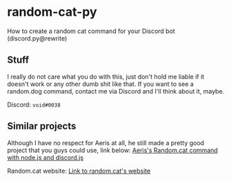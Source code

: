 # random-cat-py
How to create a random cat command for your Discord bot (discord.py@rewrite)

## Stuff
I really do not care what you do with this, just don't hold me liable if it doesn't work or any other dumb shit like that.
If you want to see a random.dog command, contact me via Discord and I'll think about it, maybe.

Discord: `void#0038`

## Similar projects
Although I have no respect for Aeris at all, he still made a pretty good project that you guys could use, link below:
[Aeris's Random.cat command with node.js and discord.js](https://github.com/aerisDoesCodes/Random-Cat)

Random.cat website:
[Link to random.cat's website](https://random.cat)
